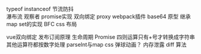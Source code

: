 typeof 
instanceof
节流防抖  
瀑布流
观察者
promise实现
双向绑定 proxy
webpack插件 base64
原型 继承
map set的实现
BFC
css 布局

vue双向绑定 发布订阅原理
生命周期
Promise
四则运算只有+号才转换成字符串  其他运算符都按数字处理 
parseInt与map
css 弹球动画？
内存泄露
diff 算法
